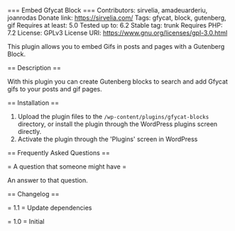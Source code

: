 === Embed Gfycat Block ===
Contributors: sirvelia, amadeuarderiu, joanrodas
Donate link: https://sirvelia.com/
Tags: gfycat, block, gutenberg, gif
Requires at least: 5.0
Tested up to: 6.2
Stable tag: trunk
Requires PHP: 7.2
License: GPLv3
License URI: https://www.gnu.org/licenses/gpl-3.0.html

This plugin allows you to embed Gifs in posts and pages with a Gutenberg Block.

== Description ==

With this plugin you can create Gutenberg blocks to search and add Gfycat gifs to your posts and gif pages.

== Installation ==

1. Upload the plugin files to the `/wp-content/plugins/gfycat-blocks` directory, or install the plugin through the WordPress plugins screen directly.
2. Activate the plugin through the 'Plugins' screen in WordPress

== Frequently Asked Questions ==

= A question that someone might have =

An answer to that question.

== Changelog ==

= 1.1 =
Update dependencies

= 1.0 =
Initial
